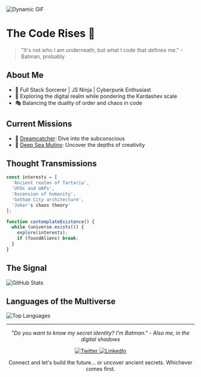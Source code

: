 <!-- Dynamic GIF (You'll need to set this up separately) -->
![Dynamic GIF](https://your-gif-url-here.gif)

# The Code Rises 🦇

> "It's not who I am underneath, but what I code that defines me." - Batman, probably

## About Me

- 🚀 Full Stack Sorcerer | JS Ninja | Cyberpunk Enthusiast
- 🌌 Exploring the digital realm while pondering the Kardashev scale
- 🎭 Balancing the duality of order and chaos in code

## Current Missions

- 🌠 [Dreamcatcher](https://your-dreamcatcher-link.com): Dive into the subconscious
- 🌊 [Deep Sea Mutiny](https://your-deep-sea-mutiny-link.com): Uncover the depths of creativity

## Thought Transmissions

```javascript
const interests = [
  'Ancient realms of Tartaria',
  'UFOs and UAPs',
  'Ascension of humanity',
  'Gotham City architecture',
  'Joker's chaos theory'
];

function contemplateExistence() {
  while (universe.exists()) {
    explore(interests);
    if (foundAliens) break;
  }
}
```

## The Signal

![GitHub Stats](https://github-readme-stats.vercel.app/api?username=your-username&show_icons=true&theme=dark)

## Languages of the Multiverse

![Top Languages](https://github-readme-stats.vercel.app/api/top-langs/?username=your-username&layout=compact&theme=dark)

---

<p align="center">
  <i>"Do you want to know my secret identity? I'm Batman." - Also me, in the digital shadows</i>
</p>

<p align="center">
  <a href="https://twitter.com/your-twitter-handle" target="_blank">
    <img src="https://img.shields.io/badge/Join_the_League-%231DA1F2.svg?&style=for-the-badge&logo=twitter&logoColor=white" alt="Twitter">
  </a>
  <a href="https://www.linkedin.com/in/your-linkedin/" target="_blank">
    <img src="https://img.shields.io/badge/Gotham_Network-%230077B5.svg?&style=for-the-badge&logo=linkedin&logoColor=white" alt="LinkedIn">
  </a>
</p>

<p align="center">
  Connect and let's build the future... or uncover ancient secrets. Whichever comes first.
</p>
